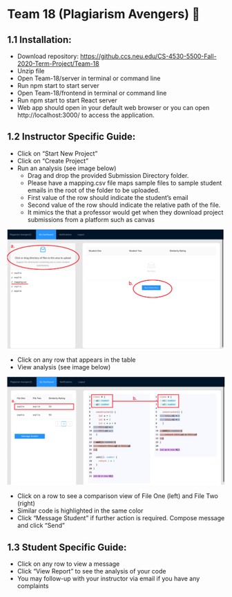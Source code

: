 # Team 18 (Plagiarism Avengers) 💫

## 1.1 Installation: 

- Download repository: https://github.ccs.neu.edu/CS-4530-5500-Fall-2020-Term-Project/Team-18 
- Unzip file 
- Open Team-18/server in terminal or command line
- Run npm start to start server 
- Open Team-18/frontend in terminal or command line 
- Run npm start to start React server 
- Web app should open in your default web browser or you can open http://localhost:3000/ to access the application. 

 

## 1.2 Instructor Specific Guide: 
- Click on “Start New Project” 
- Click on “Create Project”
- Run an analysis (see image below)
  - Drag and drop the provided Submission Directory folder.
  - Please have a mapping.csv file maps sample files to sample student emails in the root of the folder to be uploaded. 
  - First value of the row should indicate the student’s email 
  - Second value of the row should indicate the relative path of the file.       
  - It mimics the that a professor would get when they download project submissions from a platform such as canvas
  
![Screenshot](docs/imgs/Analysis1.png)
  

- Click on any row that appears in the table 
- View analysis (see image below) 

![Screenshot](docs/imgs/Analysis2.png)
- Click on a row to see a comparison view of File One (left) and File Two (right) 
- Similar code is highlighted in the same color 
- Click “Message Student” if further action is required. Compose message and click “Send” 

## 1.3 Student Specific Guide:
- Click on any row to view a message 
- Click “View Report” to see the analysis of your code 
- You may follow-up with your instructor via email if you have any complaints 
